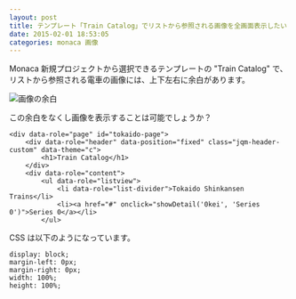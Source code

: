 ```yaml
---
layout: post
title: テンプレート「Train Catalog」でリストから参照される画像を全画面表示したい
date: 2015-02-01 18:53:05
categories: monaca 画像
---
```

<!-- {% raw %} -->
<p>Monaca 新規プロジェクトから選択できるテンプレートの "Train Catalog" で、リストから参照される電車の画像には、上下左右に余白があります。</p>

<p><img src="https://i.stack.imgur.com/epINe.jpg" alt="画像の余白"></p>

<p>この余白をなくし画像を表示することは可能でしょうか？</p>

<pre class="lang-html prettyprint-override"><code>&lt;div data-role="page" id="tokaido-page"&gt;
    &lt;div data-role="header" data-position="fixed" class="jqm-header-custom" data-theme="c"&gt;
        &lt;h1&gt;Train Catalog&lt;/h1&gt;
    &lt;/div&gt;
    &lt;div data-role="content"&gt;
        &lt;ul data-role="listview"&gt;
            &lt;li data-role="list-divider"&gt;Tokaido Shinkansen Trains&lt;/li&gt;
            &lt;li&gt;&lt;a href="#" onclick="showDetail('0kei', 'Series 0')"&gt;Series 0&lt;/a&gt;&lt;/li&gt;
        &lt;/ul&gt;
</code></pre>

<p>CSS は以下のようになっています。</p>

<pre><code>display: block;
margin-left: 0px;
margin-right: 0px;
width: 100%;
height: 100%;
</code></pre>
<!-- {% endraw %} -->
